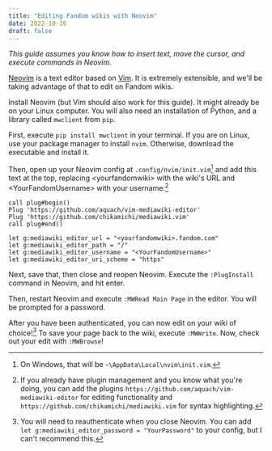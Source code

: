 ```yaml
---
title: "Editing Fandom wikis with Neovim"
date: 2022-10-16
draft: false
---
```


*This guide assumes you know how to insert text, move the cursor, and execute commands in Neovim.*

[Neovim](https://neovim.io) is a text editor based on [Vim](https://www.vim.org).
It is extremely extensible, and we'll be taking advantage of that to edit on Fandom wikis.


Install Neovim (but Vim should also work for this guide). It might already be on your Linux computer.
You will also need an installation of Python, and a library called `mwclient` from `pip`. 

First, execute `pip install mwclient` in your terminal. If you are on Linux, use your package manager to install `nvim`. Otherwise, download the executable and install it.

Then, open up your Neovim config at `.config/nvim/init.vim`[^1] and add this text at the top, replacing \<yourfandomwiki> with the wiki's URL and \<YourFandomUsername> with your username:[^2]

```vim
call plug#begin()
Plug 'https://github.com/aquach/vim-mediawiki-editor'
Plug 'https://github.com/chikamichi/mediawiki.vim'
call plug#end()

let g:mediawiki_editor_url = "<yourfandomwiki>.fandom.com"
let g:mediawiki_editor_path = "/"
let g:mediawiki_editor_username = "<YourFandomUsername>"
let g:mediawiki_editor_uri_scheme = "https"
```

Next, save that, then close and reopen Neovim.
Execute the `:PlugInstall` command in Neovim, and hit enter.

Then, restart Neovim and execute `:MWRead Main Page` in the editor.
You will be prompted for a password.

After you have been authenticated, you can now edit on your wiki of choice![^3]
To save your page back to the wiki, execute `:MWWrite`.
Now, check out your edit with `:MWBrowse`!

[^1]: On Windows, that will be `~\AppData\Local\nvim\init.vim`.
[^2]: If you already have plugin management and you know what you're doing, you can add the plugins `https://github.com/aquach/vim-mediawiki-editor` for editing functionality and `https://github.com/chikamichi/mediawiki.vim` for syntax highlighting. 
[^3]: You will need to reauthenticate when you close Neovim. You can add `let g:mediawiki_editor_password = "YourPassword"` to your config, but I can't recommend this.